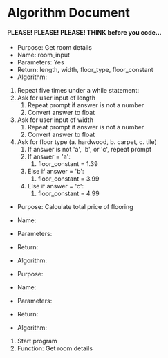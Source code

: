 # Algorithm Document
#### PLEASE! PLEASE! PLEASE! THINK before you code...

- Purpose: Get room details
- Name: room_input
- Parameters: Yes
- Return: length, width, floor_type, floor_constant
- Algorithm:
1. Repeat five times under a while statement:
  1. Ask for user input of length
     1. Repeat prompt if answer is not a number
     2. Convert answer to float
  2. Ask for user input of width
     1. Repeat prompt if answer is not a number
     2. Convert answer to float
  3. Ask for floor type (a. hardwood, b. carpet, c. tile)
     1. If answer is not 'a', 'b', or 'c', repeat prompt
     2. If answer = 'a':
        1. floor_constant = 1.39
     3. Else if answer = 'b':
        1. floor_constant = 3.99
     4. Else if answer = 'c':
        1. floor_constant = 4.99

- Purpose: Calculate total price of flooring 
- Name:
- Parameters:
- Return:
- Algorithm:

- Purpose:
- Name:
- Parameters:
- Return:
- Algorithm:

1. Start program
2. Function: Get room details

